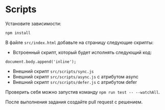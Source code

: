 # Scripts

Установите зависимости:

```
npm install
```

В файле `src/index.html` добавьте на страницу следующие скрипты:

-   Встроенный скрипт, который будет исполнять следующий код:

```javascripta
document.body.append('inline');
```

-   Внешний скрипт `src/scripts/sync.js`
-   Внешний скрипт `src/scripts/async.js` с атрибутом async
-   Внешний скрипт `src/scripts/defer.js` с атрибутом defer

Проверить себя можно запустив команду `npm run test -- --watchAll`.

После выполнения задания создайте pull request с решением.

